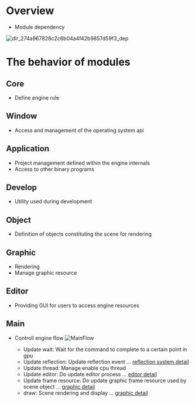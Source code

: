# Overview
- Module dependency 
  
![dir_274a967828c2c6b04a4f42b9857d59f3_dep](https://github.com/nupnup-hub/JinEngine/assets/59456231/19e55b64-b7e7-407a-ad3a-1c8d7a717d09) 
 
#  The behavior of modules

## Core
- Define engine rule 

## Window
- Access and management of the operating system api

## Application
- Project management defined within the engine internals
- Access to other binary programs

## Develop
- Utility used during development

## Object
- Definition of objects constituting the scene for rendering

## Graphic
- Rendering
- Manage graphic resource

## Editor 
- Providing GUI for users to access engine resources

## Main
- Controll engine flow 
![MainFlow](https://github.com/nupnup-hub/JinEngine/assets/59456231/b0cf7f36-02d2-4cef-b253-2474ae844061)

  - Update wait: Wait for the command to complete to a certain point in gpu
  - Update reflection: Update reflection event ... [reflection system detail](https://github.com/nupnup-hub/JinEngine/blob/Main/docs/Architecture/TypeReflection.md)
  - Update thread: Manage enable cpu thread
  - Update editor: Do update editor process ... [editor detail](https://github.com/nupnup-hub/JinEngine/blob/Main/docs/Architecture/Graphic.md)
  - Update frame resource: Do update graphic frame resource used by scene object ... [graphic detail](https://github.com/nupnup-hub/JinEngine/blob/Main/docs/Architecture/Graphic.md)
  - draw: Scene rendering and display ... [graphic detail](https://github.com/nupnup-hub/JinEngine/blob/Main/docs/Architecture/Editor.md)
  


